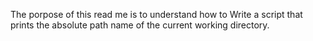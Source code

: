 The porpose of this read me is to understand how to Write a script that prints the absolute path name of the current working directory.
